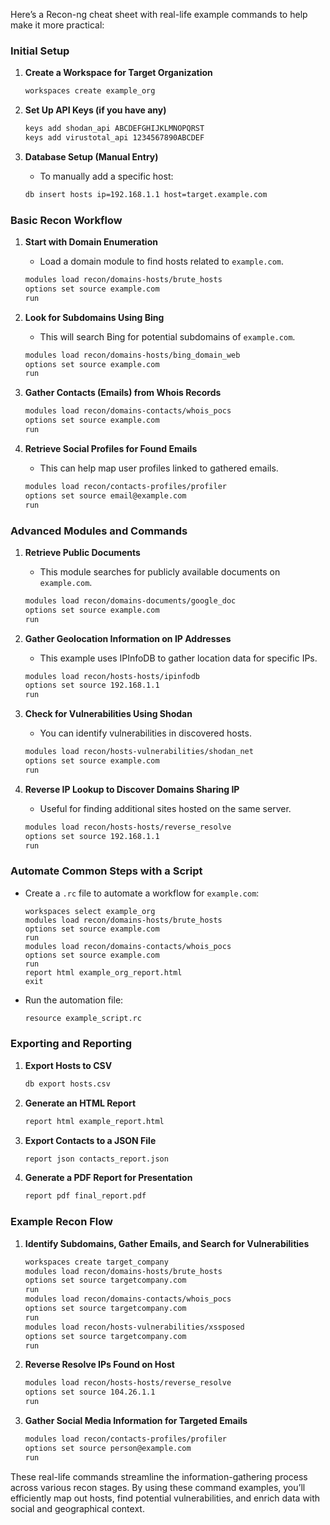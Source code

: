 Here’s a Recon-ng cheat sheet with real-life example commands to help make it more practical:

### Initial Setup
1. **Create a Workspace for Target Organization**
   ```bash
   workspaces create example_org
   ```

2. **Set Up API Keys (if you have any)**
   ```bash
   keys add shodan_api ABCDEFGHIJKLMNOPQRST
   keys add virustotal_api 1234567890ABCDEF
   ```

3. **Database Setup (Manual Entry)**
   - To manually add a specific host:
   ```bash
   db insert hosts ip=192.168.1.1 host=target.example.com
   ```

### Basic Recon Workflow
1. **Start with Domain Enumeration**
   - Load a domain module to find hosts related to `example.com`.
   ```bash
   modules load recon/domains-hosts/brute_hosts
   options set source example.com
   run
   ```

2. **Look for Subdomains Using Bing**
   - This will search Bing for potential subdomains of `example.com`.
   ```bash
   modules load recon/domains-hosts/bing_domain_web
   options set source example.com
   run
   ```

3. **Gather Contacts (Emails) from Whois Records**
   ```bash
   modules load recon/domains-contacts/whois_pocs
   options set source example.com
   run
   ```

4. **Retrieve Social Profiles for Found Emails**
   - This can help map user profiles linked to gathered emails.
   ```bash
   modules load recon/contacts-profiles/profiler
   options set source email@example.com
   run
   ```

### Advanced Modules and Commands
1. **Retrieve Public Documents**
   - This module searches for publicly available documents on `example.com`.
   ```bash
   modules load recon/domains-documents/google_doc
   options set source example.com
   run
   ```

2. **Gather Geolocation Information on IP Addresses**
   - This example uses IPInfoDB to gather location data for specific IPs.
   ```bash
   modules load recon/hosts-hosts/ipinfodb
   options set source 192.168.1.1
   run
   ```

3. **Check for Vulnerabilities Using Shodan**
   - You can identify vulnerabilities in discovered hosts.
   ```bash
   modules load recon/hosts-vulnerabilities/shodan_net
   options set source example.com
   run
   ```

4. **Reverse IP Lookup to Discover Domains Sharing IP**
   - Useful for finding additional sites hosted on the same server.
   ```bash
   modules load recon/hosts-hosts/reverse_resolve
   options set source 192.168.1.1
   run
   ```

### Automate Common Steps with a Script
- Create a `.rc` file to automate a workflow for `example.com`:

   ```plaintext
   workspaces select example_org
   modules load recon/domains-hosts/brute_hosts
   options set source example.com
   run
   modules load recon/domains-contacts/whois_pocs
   options set source example.com
   run
   report html example_org_report.html
   exit
   ```

- Run the automation file:
   ```bash
   resource example_script.rc
   ```

### Exporting and Reporting
1. **Export Hosts to CSV**
   ```bash
   db export hosts.csv
   ```

2. **Generate an HTML Report**
   ```bash
   report html example_report.html
   ```

3. **Export Contacts to a JSON File**
   ```bash
   report json contacts_report.json
   ```

4. **Generate a PDF Report for Presentation**
   ```bash
   report pdf final_report.pdf
   ```

### Example Recon Flow
1. **Identify Subdomains, Gather Emails, and Search for Vulnerabilities**
   ```bash
   workspaces create target_company
   modules load recon/domains-hosts/brute_hosts
   options set source targetcompany.com
   run
   modules load recon/domains-contacts/whois_pocs
   options set source targetcompany.com
   run
   modules load recon/hosts-vulnerabilities/xssposed
   options set source targetcompany.com
   run
   ```

2. **Reverse Resolve IPs Found on Host**
   ```bash
   modules load recon/hosts-hosts/reverse_resolve
   options set source 104.26.1.1
   run
   ```

3. **Gather Social Media Information for Targeted Emails**
   ```bash
   modules load recon/contacts-profiles/profiler
   options set source person@example.com
   run
   ```
These real-life commands streamline the information-gathering process across various recon stages. By using these command examples, you’ll efficiently map out hosts, find potential vulnerabilities, and enrich data with social and geographical context.
